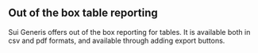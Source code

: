 ## Out of the box table reporting
Sui Generis offers out of the box reporting for tables. It is available both in csv and pdf formats, and available through adding export buttons.
